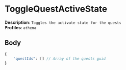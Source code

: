 # ToggleQuestActiveState

**Description**: `Toggles the activate state for the quests` \
**Profiles**: `athena`

## Body
```js
{
    "questIds": [] // Array of the quests guid
}
```
